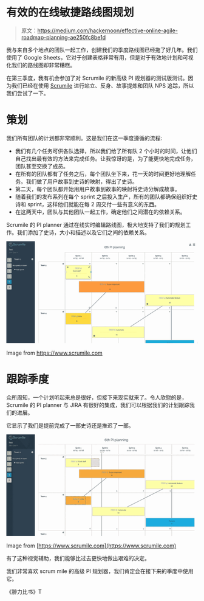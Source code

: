 # 有效的在线敏捷路线图规划

> 原文：<https://medium.com/hackernoon/effective-online-agile-roadmap-planning-ae250fc8be1d>

我与来自多个地点的团队一起工作，创建我们的季度路线图已经拖了好几年。我们使用了 Google Sheets，它对于创建表格非常有用，但是对于有效地计划和可视化我们的路线图却非常糟糕。

在第三季度，我有机会参加了对 Scrumile 的新高级 PI 规划器的测试版测试。因为我们已经在使用 [Scrumile](https://www.scrumile.com) 进行站立、反身、故事提炼和团队 NPS 追踪，所以我们尝试了一下。

# **策划**

我们所有团队的计划都非常顺利。这是我们在这一季度遵循的流程:

*   我们有几个任务可供各队选择，所以我们给了所有队 2 个小时的时间，让他们自己找出最有效的方法来完成任务。让我惊讶的是，为了能更快地完成任务，团队甚至交换了成员。
*   在所有的团队都有了任务之后，每个团队坐下来，花一天的时间更好地理解任务。我们做了用户故事到史诗的映射，得出了史诗。
*   第二天，每个团队都开始用用户故事到故事的映射将史诗分解成故事。
*   随着我们的发布系列在每个 sprint 之后投入生产，所有的团队都确保组织好史诗和 sprint，这样他们就能在每 2 周交付一些有意义的东西。
*   在这两天中，团队与其他团队一起工作，确定他们之间潜在的依赖关系。

Scrumile 的 PI planner 通过在线实时编辑路线图，极大地支持了我们的规划工作。我们添加了史诗，大小和描述以及它们之间的依赖关系。

![](img/ac3204794e264e26bc24606806b94081.png)

Image from https://www.scrumile.com

# 跟踪季度

众所周知，一个计划听起来总是很好，但接下来现实就来了。令人欣慰的是，Scrumile 的 PI planner 与 JIRA 有很好的集成，我们可以根据我们的计划跟踪我们的进展。

它显示了我们是提前完成了一部史诗还是推迟了一部。

![](img/6ad3895c498bc9580b0487d3ac303be8.png)

Image from [https://www.scrumile.com](https://www.scrumile.com)

有了这种视觉辅助，我们能够比过去更快地做出艰难的决定。

我们非常喜欢 scrum mile 的高级 PI 规划器，我们肯定会在接下来的季度中使用它。

《腓力比书》T